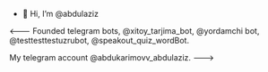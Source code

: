 - 👋 Hi, I’m @abdulaziz

<---
Founded telegram bots,
@xitoy_tarjima_bot,
@yordamchi bot,
@testtesttestuzrubot,
@speakout_quiz_wordBot.

My telegram account @abdukarimovv_abdulaziz.
--->
